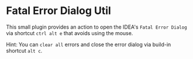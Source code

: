 # Fatal Error Dialog Util

This small plugin provides an action to open the IDEA's `Fatal Error Dialog` via shortcut `ctrl alt e` that avoids using the mouse.

Hint: You can `clear all` errors and close the error dialog via build-in shortcut `alt c`.